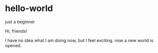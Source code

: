 # hello-world
just  a beginner

Hi, friends!

I have no idea what I am doing now, but I feel exciting.
now a new world is opened.
